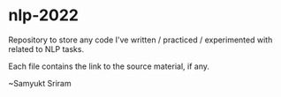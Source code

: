 # nlp-2022

Repository to store any code I've written / practiced / experimented with related to NLP tasks.

Each file contains the link to the source material, if any.

~Samyukt Sriram
